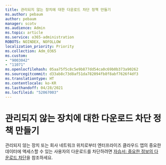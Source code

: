 ```yaml
---
title: 관리되지 않는 장치에 대한 다운로드 차단 정책 만들기
ms.author: pebaum
author: pebaum
manager: scotv
ms.audience: Admin
ms.topic: article
ms.service: o365-administration
ROBOTS: NOINDEX, NOFOLLOW
localization_priority: Priority
ms.collection: Adm_O365
ms.custom:
- "9003042"
- "11071"
ms.openlocfilehash: 05aa75f5c8c5e9b877dd54ca0c69b0b373a90262
ms.sourcegitcommit: d33ab8c73d8af51da782094fb8f8abf7626f4df3
ms.translationtype: HT
ms.contentlocale: ko-KR
ms.lasthandoff: 04/28/2021
ms.locfileid: "52067003"
---
```

# <a name="create-a-block-download-policy-for-unmanaged-devices"></a>관리되지 않는 장치에 대한 다운로드 차단 정책 만들기

관리되지 않는 장치 또는 회사 네트워크 위치로부터 엔터프라이즈 클라우드 앱의 중요한 데이터에 액세스할 수 있는 사용자의 다운로드를 차단하려면 [자습서: 중요한 정보의 다운로드 차단](https://docs.microsoft.com/cloud-app-security/use-case-proxy-block-session-aad)을 참조하세요.



